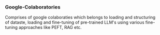 ###  Google-Colaboratories

Comprises of google colaboraties which belongs to loading and structuring of dataste, loading and fine-tuning of pre-trained LLM's using various fine-tuning approaches like PEFT, RAG etc.
